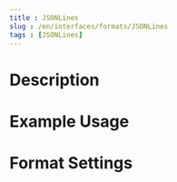 ```yaml
---
title : JSONLines
slug : /en/interfaces/formats/JSONLines
tags : [JSONLines]
---
```


# Description

# Example Usage

# Format Settings